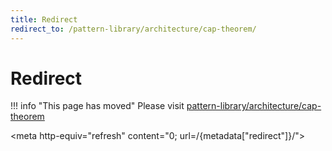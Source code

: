```yaml
---
title: Redirect
redirect_to: /pattern-library/architecture/cap-theorem/
---
```


# Redirect

!!! info "This page has moved"
    Please visit [pattern-library/architecture/cap-theorem](/pattern-library/architecture/cap-theorem/index.md)

<meta http-equiv="refresh" content="0; url=/{metadata["redirect"]}/">